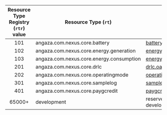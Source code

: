 | Resource Type Registry (`rtr`) value | Resource Type (`rt`) | Specification                 |
|:------------------------------------:|--------------------|-------------------------------|
| 101   | angaza.com.nexus.core.battery | [battery.oas.yaml](resource_types/core/101-battery/redoc_wrapper.md) |
| 102   | angaza.com.nexus.core.energy.generation | [energygeneration.oas.yaml](resource_types/core/energy/102-generation/redoc_wrapper.md) |
| 103   | angaza.com.nexus.core.energy.consumption | [energyconsumption.oas.yaml](resource_types/core/energy/103-consumption/redoc_wrapper.md) |
| 201   | angaza.com.nexus.core.drlc | [drlc.oas.yaml](resource_types/core/energy/201-drlc/redoc_wrapper.md) |
| 202   | angaza.com.nexus.core.operatingmode | [operatingmode.oas.yaml](resource_types/core/202-operatingmode/redoc_wrapper.md) |
| 301   | angaza.com.nexus.core.samplelog | [samplelog.oas.yaml](resource_types/core/301-samplelog/redoc_wrapper.md) |
| 401   | angaza.com.nexus.core.paygcredit | [paygcredit.oas.yaml](resource_types/core/401-paygcredit/redoc_wrapper.md) |
| 65000+| development | reserved for development/testing |
